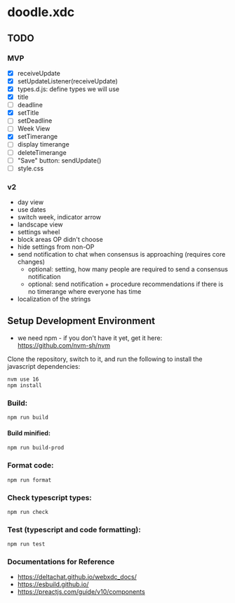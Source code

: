 # doodle.xdc

## TODO

### MVP

- [x] receiveUpdate
- [x] setUpdateListener(receiveUpdate)
- [x] types.d.js: define types we will use
- [x] title
- [ ] deadline
- [x] setTitle
- [ ] setDeadline
- [ ] Week View
- [x] setTimerange
- [ ] display timerange
- [ ] deleteTimerange
- [ ] "Save" button: sendUpdate()
- [ ] style.css

### v2

- day view
- use dates
- switch week, indicator arrow
- landscape view
- settings wheel
- block areas OP didn't choose
- hide settings from non-OP
- send notification to chat when consensus is approaching (requires core changes)
  - optional: setting, how many people are required to send a consensus notification
  - optional: send notification + procedure recommendations if there is no timerange where everyone has time
- localization of the strings

## Setup Development Environment

* we need npm - if you don't have it yet, get it here: https://github.com/nvm-sh/nvm

Clone the repository, switch to it, and run the following to install the
javascript dependencies:

```
nvm use 16
npm install
```

### Build:

```
npm run build
```

#### Build minified:

```
npm run build-prod
```

### Format code:

```
npm run format
```

### Check typescript types:

```
npm run check
```

### Test (typescript and code formatting):

```
npm run test
```

### Documentations for Reference

- https://deltachat.github.io/webxdc_docs/
- https://esbuild.github.io/
- https://preactjs.com/guide/v10/components
